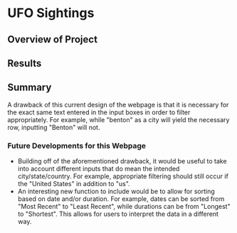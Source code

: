 # UFO Sightings

## Overview of Project

## Results

## Summary
A drawback of this current design of the webpage is that it is necessary for the exact same text entered in the input boxes in order to filter appropriately. For example, while "benton" as a city will yield the necessary row, inputting "Benton" will not. 

### Future Developments for this Webpage
- Building off of the aforementioned drawback, it would be useful to take into account different inputs that do mean the intended city/state/country. For example, appropriate filtering should still occur if the "United States" in addition to "us". 
- An interesting new function to include would be to allow for sorting based on date and/or duration. For example, dates can be sorted from "Most Recent" to "Least Recent", while durations can be from "Longest" to "Shortest". This allows for users to interpret the data in a different way.
